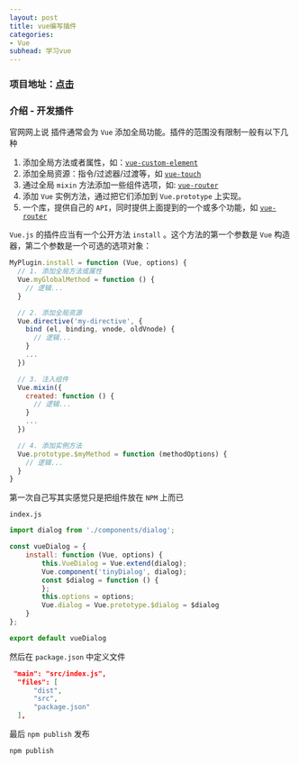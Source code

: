 ```yaml
---
layout: post
title: vue编写插件
categories:
- Vue
subhead: 学习vue
---
```


### 项目地址：[点击](https://github.com/lijiahao8898/vue-dialog)
<!--break-->

### 介绍 - 开发插件

官网网上说 插件通常会为 `Vue` 添加全局功能。插件的范围没有限制一般有以下几种

1. 添加全局方法或者属性，如：[`vue-custom-element`](https://github.com/karol-f/vue-custom-element)
2. 添加全局资源：指令/过滤器/过渡等，如 [`vue-touch`](https://cn.vuejs.org/v2/guide/plugins.html)
3. 通过全局 `mixin` 方法添加一些组件选项，如: [`vue-router`](https://github.com/vuejs/vue-router)
4. 添加 `Vue` 实例方法，通过把它们添加到 `Vue.prototype` 上实现。
5. 一个库，提供自己的 `API`，同时提供上面提到的一个或多个功能，如 [`vue-router`](https://github.com/vuejs/vue-router)

`Vue.js` 的插件应当有一个公开方法 `install` 。这个方法的第一个参数是 `Vue` 构造器，第二个参数是一个可选的选项对象：

```js
MyPlugin.install = function (Vue, options) {
  // 1. 添加全局方法或属性
  Vue.myGlobalMethod = function () {
    // 逻辑...
  }

  // 2. 添加全局资源
  Vue.directive('my-directive', {
    bind (el, binding, vnode, oldVnode) {
      // 逻辑...
    }
    ...
  })

  // 3. 注入组件
  Vue.mixin({
    created: function () {
      // 逻辑...
    }
    ...
  })

  // 4. 添加实例方法
  Vue.prototype.$myMethod = function (methodOptions) {
    // 逻辑...
  }
}
```

第一次自己写其实感觉只是把组件放在 `NPM` 上而已


`index.js`
```js
import dialog from './components/dialog';

const vueDialog = {
    install: function (Vue, options) {
        this.VueDialog = Vue.extend(dialog);
        Vue.component('tinyDialog', dialog);
        const $dialog = function () {
        };
        this.options = options;
        Vue.dialog = Vue.prototype.$dialog = $dialog
    }
};

export default vueDialog

```

然后在 `package.json` 中定义文件

```package.json
 "main": "src/index.js",
  "files": [
      "dist",
      "src",
      "package.json"
  ],
```

最后 `npm publish` 发布

```
npm publish
```
